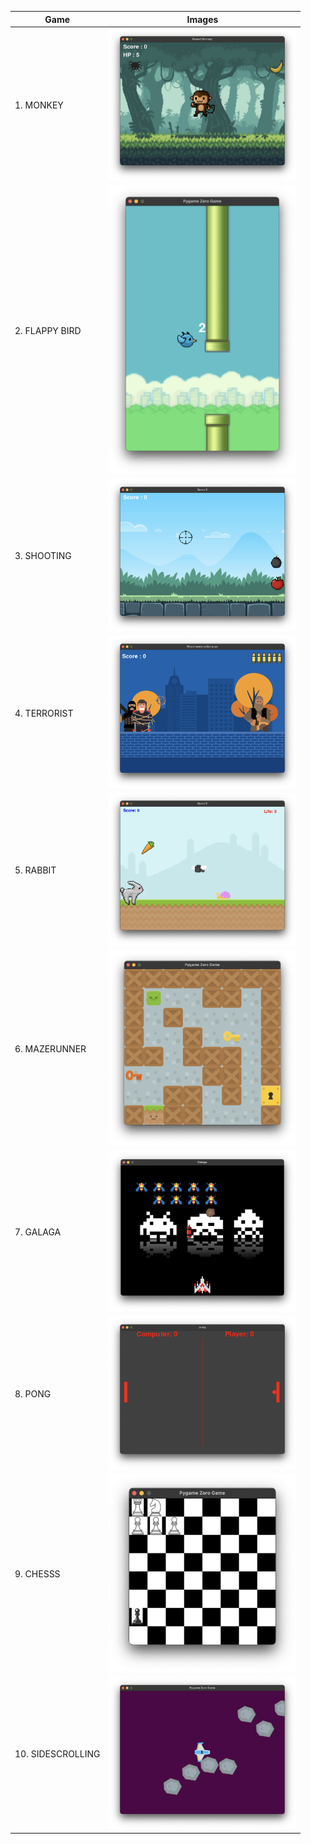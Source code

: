 | Game              | Images |
|-------------------|--------|
| 1. MONKEY         | <img src = "figures/game1.png" width=300> |
| 2. FLAPPY BIRD    | <img src = "figures/game2.png" width=300> |
| 3. SHOOTING       | <img src = "figures/game3.png" width=300> |
| 4. TERRORIST      | <img src = "figures/game4.png" width=300> |
| 5. RABBIT         | <img src = "figures/game5.png" width=300> |
| 6. MAZERUNNER     | <img src = "figures/game6.png" width=300> |
| 7. GALAGA         | <img src = "figures/game7.png" width=300> |
| 8. PONG           | <img src = "figures/game8.png" width=300> |
| 9. CHESSS         | <img src = "figures/game9.png" width=300> |
| 10. SIDESCROLLING | <img src = "figures/game10.png" width=300> |